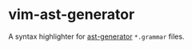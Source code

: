# vim-ast-generator

A syntax highlighter for [ast-generator](https://github.com/nvie/ast-generator) `*.grammar` files.
